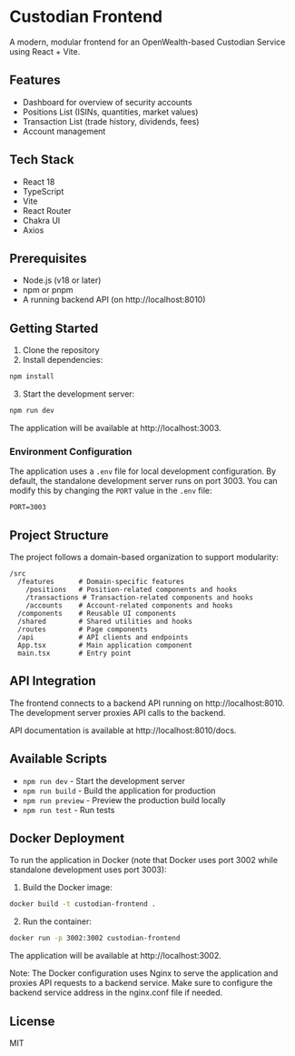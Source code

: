 # Custodian Frontend

A modern, modular frontend for an OpenWealth-based Custodian Service using React + Vite.

## Features

- Dashboard for overview of security accounts
- Positions List (ISINs, quantities, market values)
- Transaction List (trade history, dividends, fees)
- Account management

## Tech Stack

- React 18
- TypeScript
- Vite
- React Router
- Chakra UI
- Axios

## Prerequisites

- Node.js (v18 or later)
- npm or pnpm
- A running backend API (on http://localhost:8010)

## Getting Started

1. Clone the repository
2. Install dependencies:

```bash
npm install
```

3. Start the development server:

```bash
npm run dev
```

The application will be available at http://localhost:3003.

### Environment Configuration

The application uses a `.env` file for local development configuration. By default, the standalone development server runs on port 3003. You can modify this by changing the `PORT` value in the `.env` file:

```
PORT=3003
```

## Project Structure

The project follows a domain-based organization to support modularity:

```
/src
  /features      # Domain-specific features
    /positions   # Position-related components and hooks
    /transactions # Transaction-related components and hooks
    /accounts    # Account-related components and hooks
  /components    # Reusable UI components
  /shared        # Shared utilities and hooks
  /routes        # Page components
  /api           # API clients and endpoints
  App.tsx        # Main application component
  main.tsx       # Entry point
```

## API Integration

The frontend connects to a backend API running on http://localhost:8010. The development server proxies API calls to the backend.

API documentation is available at http://localhost:8010/docs.

## Available Scripts

- `npm run dev` - Start the development server
- `npm run build` - Build the application for production
- `npm run preview` - Preview the production build locally
- `npm run test` - Run tests

## Docker Deployment

To run the application in Docker (note that Docker uses port 3002 while standalone development uses port 3003):

1. Build the Docker image:
```bash
docker build -t custodian-frontend .
```

2. Run the container:
```bash
docker run -p 3002:3002 custodian-frontend
```

The application will be available at http://localhost:3002.

Note: The Docker configuration uses Nginx to serve the application and proxies API requests to a backend service. Make sure to configure the backend service address in the nginx.conf file if needed.

## License

MIT
